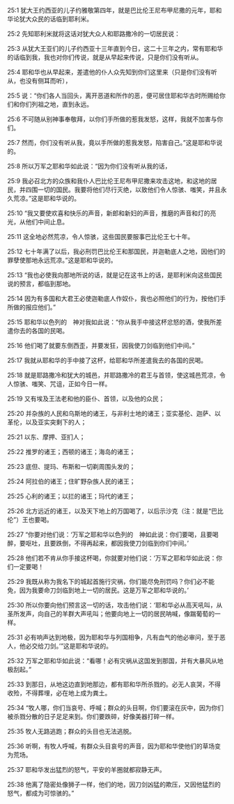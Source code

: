 <a id="1"></a>25:1  犹大王约西亚的儿子约雅敬第四年，就是巴比伦王尼布甲尼撒的元年，耶和华论犹大众民的话临到耶利米。  

<a id="2"></a>25:2  先知耶利米就将这话对犹大众人和耶路撒冷的一切居民说：  

<a id="3"></a>25:3  从犹大王亚们的儿子约西亚十三年直到今日，这二十三年之内，常有耶和华的话临到我，我也对你们传说，就是从早起来传说，只是你们没有听从。  

<a id="4"></a>25:4  耶和华也从早起来，差遣他的仆人众先知到你们这里来（只是你们没有听从，也没有侧耳而听），  

<a id="5"></a>25:5  说：“你们各人当回头，离开恶道和所作的恶，便可居住耶和华古时所赐给你们和你们列祖之地，直到永远。  

<a id="6"></a>25:6  不可随从别神事奉敬拜，以你们手所做的惹我发怒，这样，我就不加害与你们。  

<a id="7"></a>25:7  然而，你们没有听从我，竟以手所做的惹我发怒，陷害自己。”这是耶和华说的。  

<a id="8"></a>25:8  所以万军之耶和华如此说：“因为你们没有听从我的话，  

<a id="9"></a>25:9  我必召北方的众族和我仆人巴比伦王尼布甲尼撒来攻击这地，和这地的居民，并四围一切的国民。我要将他们尽行灭绝，以致他们令人惊骇、嗤笑，并且永久荒凉。”这是耶和华说的。  

<a id="10"></a>25:10  “我又要使欢喜和快乐的声音，新郎和新妇的声音，推磨的声音和灯的亮光，从他们中间止息。  

<a id="11"></a>25:11  这全地必然荒凉，令人惊骇，这些国民要服事巴比伦王七十年。  

<a id="12"></a>25:12  七十年满了以后，我必刑罚巴比伦王和那国民，并迦勒底人之地，因他们的罪孽使那地永远荒凉。”这是耶和华说的。  

<a id="13"></a>25:13  “我也必使我向那地所说的话，就是记在这书上的话，是耶利米向这些国民说的预言，都临到那地。　  

<a id="14"></a>25:14  因为有多国和大君王必使迦勒底人作奴仆，我也必照他们的行为，按他们手所做的报应他们。”  

<a id="15"></a>25:15  耶和华以色列的　神对我如此说：“你从我手中接这杯忿怒的酒，使我所差遣你去的各国的民喝。  

<a id="16"></a>25:16  他们喝了就要东倒西歪，并要发狂，因我使刀剑临到他们中间。”  

<a id="17"></a>25:17  我就从耶和华的手中接了这杯，给耶和华所差遣我去的各国的民喝。  

<a id="18"></a>25:18  就是耶路撒冷和犹大的城邑，并耶路撒冷的君王与首领，使这城邑荒凉，令人惊骇、嗤笑、咒诅，正如今日一样。　  

<a id="19"></a>25:19  又有埃及王法老和他的臣仆、首领，以及他的众民；  

<a id="20"></a>25:20  并杂族的人民和乌斯地的诸王，与非利士地的诸王；亚实基伦、迦萨、以革伦，以及亚实突剩下的人；  

<a id="21"></a>25:21  以东、摩押、亚扪人；  

<a id="22"></a>25:22  推罗的诸王；西顿的诸王；海岛的诸王；  

<a id="23"></a>25:23  底但、提玛、布斯和一切剃周围头发的；  

<a id="24"></a>25:24  阿拉伯的诸王；住旷野杂族人民的诸王；  

<a id="25"></a>25:25  心利的诸王；以拦的诸王；玛代的诸王；  

<a id="26"></a>25:26  北方远近的诸王，以及天下地上的万国喝了，以后示沙克（注：就是“巴比伦”）王也要喝。  

<a id="27"></a>25:27  “你要对他们说：‘万军之耶和华以色列的　神如此说：你们要喝，且要喝醉，要呕吐，且要跌倒，不得再起来，都因我使刀剑临到你们中间。’  

<a id="28"></a>25:28  他们若不肯从你手接这杯喝，你就要对他们说：‘万军之耶和华如此说：你们一定要喝！  

<a id="29"></a>25:29  我既从称为我名下的城起首施行灾祸，你们能尽免刑罚吗？你们必不能免，因为我要命刀剑临到地上一切的居民。这是万军之耶和华说的。’  

<a id="30"></a>25:30  所以你要向他们预言这一切的话，攻击他们说：‘耶和华必从高天吼叫，从圣所发声，向自己的羊群大声吼叫；他要向地上一切的居民呐喊，像踹葡萄的一样。  

<a id="31"></a>25:31  必有响声达到地极，因为耶和华与列国相争，凡有血气的他必审问，至于恶人，他必交给刀剑。’”这是耶和华说的。  

<a id="32"></a>25:32  万军之耶和华如此说：“看哪！必有灾祸从这国发到那国，并有大暴风从地极刮起。”  

<a id="33"></a>25:33  到那日，从地这边直到地那边，都有耶和华所杀戮的。必无人哀哭，不得收殓，不得葬埋，必在地上成为粪土。  

<a id="34"></a>25:34  “牧人哪，你们当哀号、呼喊；群众的头目啊，你们要滚在灰中，因为你们被杀戮分散的日子足足来到。你们要跌碎，好像美器打碎一样。  

<a id="35"></a>25:35  牧人无路逃跑；群众的头目也无法逃脱。  

<a id="36"></a>25:36  听啊，有牧人呼喊，有群众头目哀号的声音，因为耶和华使他们的草场变为荒场。  

<a id="37"></a>25:37  耶和华发出猛烈的怒气，平安的羊圈就都寂静无声。  

<a id="38"></a>25:38  他离了隐密处像狮子一样，他们的地，因刀剑凶猛的欺压，又因他猛烈的怒气，都成为可惊骇的。”  
